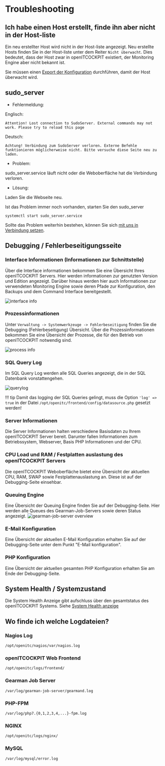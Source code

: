 # Troubleshooting

## Ich habe einen Host erstellt, finde ihn aber nicht in der Host-liste

Ein neu erstellter Host wird nicht in der Host-liste angezeigt. Neu erstellte Hosts finden Sie in der Host-liste unter
dem Reiter `Nicht überwacht`. Dies bedeutet, dass der Host zwar in openITCOCKPIT existiert, der Monitoring Engine aber
nicht bekannt ist.

Sie müssen einen [Export der Konfiguration](../../monitoring/basic-principles/#wie-fuhre-ich-einen-export-aus)
durchführen, damit der Host überwacht wird.

## sudo_server

- Fehlermeldung:

Englisch:

```
Attention! Lost connection to SudoServer. External commands may not work. Please try to reload this page
```

Deutsch:

```
Achtung! Verbindung zum SudoServer verloren. Externe Befehle funktionieren möglicherweise nicht. Bitte versuche diese Seite neu zu laden.
```

- Problem:

sudo_server.service läuft nicht oder die Weboberfläche hat die Verbindung verloren.

- Lösung:

Laden Sie die Webseite neu.

Ist das Problem immer noch vorhanden, starten Sie den sudo_server

```
systemctl start sudo_server.service
```

Sollte das Problem weiterhin bestehen, können Sie sich [mit uns in Verbindung setzen](../support/#ich-brauche-hilfe).

## Debugging / Fehlerbeseitigungsseite

### Interface Informationen (Informationen zur Schnittstelle)

Über die Interface informationen bekommen Sie eine Übersicht Ihres openITCOCKPIT Servers. Hier werden informationen zur
genutzten Version und Edition angezeigt. Darüber hinaus werden hier auch Informationen zur verwendeten Monitoring Engine
sowie deren Pfade zur Konfiguration, den Backups und dem Command Interface bereitgestellt.

![interface info](/images/debugging-interfaceinfo.png)

### Prozessinformationen

Unter `Verwaltung -> Systemwerkzeuge -> Fehlerbeseitigung` finden Sie die Debugging (Fehlerbeseitigung) Übersicht. Über
die Prozessinformationen bekommen Sie eine Übersicht der Prozesse, die für den Betrieb von openITCOCKPIT notwendig sind.

![process info](/images/debugging-processinfo.png)

### SQL Query Log

Im SQL Query Log werden alle SQL Queries angezeigt, die in der SQL Datenbank vonstattengehen.

![querylog](/images/debugging-sqlquerylog.png)

!!! tip Damit das logging der SQL Queries gelingt, muss die Option `'log' => true` in der
Datei `/opt/openitc/frontend/config/datasource.php` gesetzt werden!

### Server Informationen

Die Server Informationen halten verschiedene Basisdaten zu Ihrem openITCOCKPIT Server bereit. Darunter fallen
Informationen zum Betriebssystem, Webserver, Basis PHP Informationen und der CPU.

### CPU Load und RAM / Festplatten auslastung des openITCOCKPIT Servers

Die openITCOCKPIT Weboberfläche bietet eine Übersicht der aktuellen CPU, RAM, SWAP sowie Festplattenauslastung an. 
Diese ist auf der Debugging-Seite einsehbar.

### Queuing Engine
Eine Übersicht der Queuing Engine finden Sie auf der Debugging-Seite. Hier werden alle Queues des Gearman-Job-Servers sowie deren Status angezeigt.
![gearman-job-server overview](/images/debugging-queuingengine.png)

### E-Mail Konfiguration
Eine Übersicht der aktuellen E-Mail Konfiguration erhalten Sie auf der Debugging-Seite unter dem Punkt "E-Mail konfiguration". 

### PHP Konfiguration
Eine Übersicht der aktuellen gesamten PHP Konfiguration erhalten Sie am Ende der Debugging-Seite.

## System Health / Systemzustand
Die System Health Anzeige gibt aufschluss über den gesamtstatus des openITCOCKPIT Systems.
Siehe [System Health anzeige](../../monitoring/user-interface/#system-health) 

## Wo finde ich welche Logdateien?

### Nagios Log

```
/opt/openitc/nagios/var/nagios.log
```

### openITCOCKPIT Web Frontend

```
/opt/openitc/logs/frontend/
```

### Gearman Job Server

```
/var/log/gearman-job-server/gearmand.log
```

### PHP-FPM

```
/var/log/php7.{0,1,2,3,4,...}-fpm.log
```

### NGINX

```
/opt/openitc/logs/nginx/
```

### MySQL

```
/var/log/mysql/error.log
```